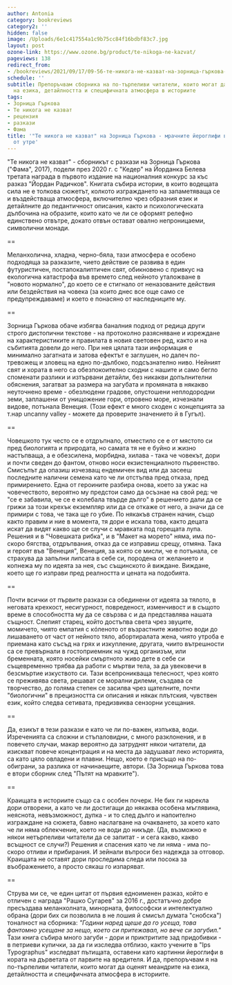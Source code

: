 ```yaml
---
author: Antonia
category: bookreviews
category2: ''
hidden: false
image: /Uploads/6e1c417554a1c9b75cc84f16bdbf83c7.jpg
layout: post
ozone-link: https://www.ozone.bg/product/te-nikoga-ne-kazvat/
pageviews: 138
redirect_from:
- /bookreviews/2021/09/17/09-56-те-никога-не-казват-на-зорница-гъркова-за-мрачните-йероглифи-на-плътта-и-света-утре
schedule: ''
subtitle: Препоръчвам сборника на по-търпеливи читатели, които могат да оценят меандрите
  на езика, детайлността и специфичната атмосфера в историите
tags:
- Зорница Гъркова
- Те никога не казват
- рецензия
- разкази
- Фама
title: '"Те никога не казват" на Зорница Гъркова - мрачните йероглифи в плътта и светът
  от утре'
---
```


"Те никога не казват" - сборникът с разкази на Зорница Гъркова ("Фама", 2017), подели през 2020 г. с "Кедер" на Йорданка Белева третата награда в първото издание на националния конкурс за къс разказ "Йордан Радичков". Книгата събира истории, в които водещата сила не е толкова сюжетът, колкото изграждането на запаметяваща се и въздействаща атмосфера, включително чрез образния език и детайлните до педантичност описания, както и психологическата дълбочина на образите, които като че ли се оформят релефно единствено отвътре, докато отвън остават овално непроницаеми, символични монади. 

\==

Меланхолична, хладна, черно-бяла, тази атмосфера е особено подходяща за разказите, чието действие се развива в един футуристичен, постапокалиптичен свят, обикновено с привкус на екологична катастрофа във времето след нейното уталожване в "новото нормално", до което се е стигнало от неназованите действия или бездействия на човека (за които днес все още само се предупреждаваме) и което е понасяно от наследниците му. 

\==

Зорница Гъркова обаче избягва баналния подход от редица други строго дистопични текстове - на протоколно разясняване и изреждане на характеристиките и правилата в новия световен ред, както и на събитията довели до него. При нея цялата тази информация е минимално загатната и затова ефектът е заглушен, но далеч по-тревожещ и зловещ на едно по-дълбоко, подсъзнателно ниво. Нейният свят и хората в него са обезпокоително сходни с нашите и само бегло споменати разлики и изтървани детайли, без никакви допълнителни обяснения, загатват за размера на загубата и промяната в някакво неуточнено време - обезлюдени градове, опустошени неплодородни земи, заплашени от унищожение гори, отровено море, изчезнали видове, потънала Венеция. (Този ефект е много сходен с концепцията за т.нар uncanny valley - можете да проверите значението й в Гугъл).

\==

Човешкото тук често се е отдръпнало, отместило се е от мястото си пред биологията и природата, но самата тя не е буйно и жизно настъпваща, а е обезсилена, морбидна, хилава - така че човекът, дори и почти сведен до фантом, отново носи екзистенциалното първенство. Смисълът да опазиш изчезващ ендемичен вид или да засееш последните налични семена като че ли отстъпва пред отказа, пред примирението. Една от героините разбира онова, което за ужас на човечеството, вероятно му предстои само да осъзнае на свой ред: че "се е забавила, че се е колебала твърде дълго" в решението дали да се грижи за този крехък екземпляр или да се откаже от него, а значи да се примири с това, че така ще го убие. По някакъв странен начин, също както правим и ние в момента, тя дори е искала това, както децата искат да видят какво ще се случи с мравката под горещата лупа. Решения и в "Човешката рибка", и в "Макет на морето" няма, има по-скоро бягства, отдръпвания, отказ да се изправиш срещу, отмяна. Така и героят във "Венеция", Венеция, за която се мисли, че е потънала, се страхува да запълни липсата в себе си, породена от желанието и копнежа му по идеята за нея, със същинското й виждане. Виждане, което ще го изправи пред реалността и цената на подобията.

\==

Почти всички от първите разкази са обединени от идеята за тялото, в неговата крехкост, несигурност, повреденост, изменчивост и в същото време в способността му да се свързва с и да представлява нашата същност. Слепият старец, който достъпва света чрез звуците, момичето, чиято емпатия с кóленото от възрастните животно води до лишаването от част от нейното тяло, абортиралата жена, чиято утроба е приемана като съсъд на грях и изкупление, другата, чиито вътрешности са се превърнали в гостоприемник на чужд организъм, или бременната, която носейки смъртното живо дете в себе си същевременно трябва да работи с мъртви тела, за да увековечи в безсмъртие изкуството си. Тази всепроникваща телесност, чрез която се преживява света, решават се морални дилеми, създава се творчество, до голяма степен се засилва чрез щателните, почти "биологични" в прецизността си описания и някак плътския, чувствен език, който следва сетивата, предизвиква сензорни усещания. 

\==

Да, езикът в тези разкази е като че ли по-важен, изпъква, води. Изреченията са сложни и стъпаловидни, с много разклонения, и в повечето случаи, макар вероятно да затруднят някои читатели, да изискват повече концентрация и на места да задушават леко историята, са като цяло овладени и плавни. Нещо, което е присъщо на по-обиграни, за разлика от начинаещите, автори. (За Зорница Гъркова това е втори сборник след "Пътят на мравките"). 

\==

Краищата в историите също са с особен почерк. Не бих ги нарекла дори отворени, а като че ли достигащи до някаква особена мъглявина, неяснота, невъзможност, дупка - и то след дълго и напоително изграждане на сюжета, бавно наслагване на очакването, за което като че ли няма облекчение, което не води до никъде. (Да, възможно е някои нетърпеливи читатели да се запитат - и сега какво, какво всъщност се случи?) Решения и спасения като че ли няма - има по-скоро отливи и прибирания. И зейнали въпроси без надежда за отговор. Краищата не оставят дори проследима следа или посока за въображението, а просто сякаш го изпаряват.

\==

Струва ми се, че един цитат от първия едноименен разказ, който е отличен с награда "Рашко Сугарев" за 2016 г., достатъчно добре пресъздава меланхолната, минорната, философски и интелектуално обрана (дори бих си позволила в не лошия й смисъл думата "снобска") тоналност на сборника: *"Години наред щеше да го усеща, това фантомно усещане за нещо, което си притежавал, но вече си загубил."* Тази книга събира много загуби - дори и приктритите зад придобивки - в петриеви купички, за да ги изследва отблизо, както учените в "Ips Typographus" изследват пътищата, оставени като картинни йероглифи в кората на дърветата от ларвите на вредителя. И да, препоръчвам я на по-търпеливи читатели, които могат да оценят меандрите на езика, детайлността и специфичната атмосфера в историите.